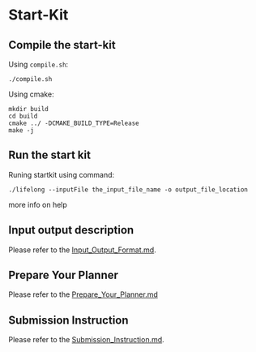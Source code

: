 # Start-Kit

## Compile the start-kit

Using `compile.sh`:
```shell
./compile.sh
```

Using cmake: 
```shell
mkdir build
cd build
cmake ../ -DCMAKE_BUILD_TYPE=Release
make -j
```

## Run the start kit

Runing startkit using
command: 
```
./lifelong --inputFile the_input_file_name -o output_file_location
```
more info on help

## Input output description

Please refer to the [Input_Output_Format.md](./Input_Output_Format.md).

## Prepare Your Planner

Please refer to the [Prepare_Your_Planner.md](./Prepare_Your_Planner.md)

## Submission Instruction

Please refer to the [Submission_Instruction.md](./Submission_Instruction.md).



